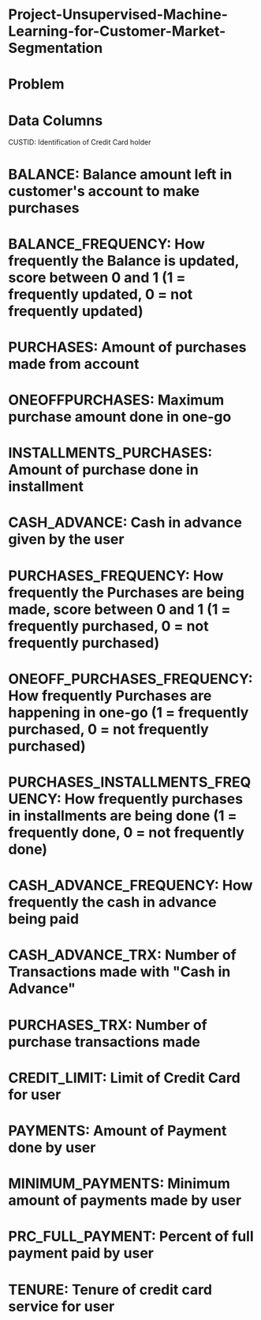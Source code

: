# Project-Unsupervised-Machine-Learning-for-Customer-Market-Segmentation

# Problem
# Data Columns
CUSTID: Identification of Credit Card holder 
# BALANCE: Balance amount left in customer's account to make purchases
# BALANCE_FREQUENCY: How frequently the Balance is updated, score between 0 and 1 (1 = frequently updated, 0 = not frequently updated)
# PURCHASES: Amount of purchases made from account
# ONEOFFPURCHASES: Maximum purchase amount done in one-go
# INSTALLMENTS_PURCHASES: Amount of purchase done in installment
# CASH_ADVANCE: Cash in advance given by the user
# PURCHASES_FREQUENCY: How frequently the Purchases are being made, score between 0 and 1 (1 = frequently purchased, 0 = not frequently purchased)
# ONEOFF_PURCHASES_FREQUENCY: How frequently Purchases are happening in one-go (1 = frequently purchased, 0 = not frequently purchased)
# PURCHASES_INSTALLMENTS_FREQUENCY: How frequently purchases in installments are being done (1 = frequently done, 0 = not frequently done)
# CASH_ADVANCE_FREQUENCY: How frequently the cash in advance being paid
# CASH_ADVANCE_TRX: Number of Transactions made with "Cash in Advance"
# PURCHASES_TRX: Number of purchase transactions made
# CREDIT_LIMIT: Limit of Credit Card for user
# PAYMENTS: Amount of Payment done by user
# MINIMUM_PAYMENTS: Minimum amount of payments made by user  
# PRC_FULL_PAYMENT: Percent of full payment paid by user
# TENURE: Tenure of credit card service for user
